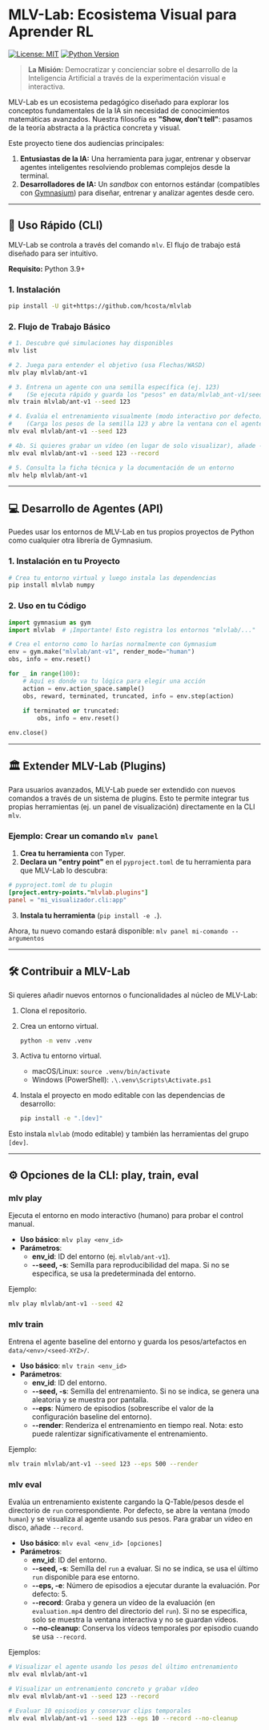 # MLV-Lab: Ecosistema Visual para Aprender RL

<!--[![PyPI Version](https://img.shields.io/badge/pypi-v0.1.0-brightgreen)](https://pypi.org/project/mlvlab/)-->
[![License: MIT](https://img.shields.io/badge/License-MIT-blue.svg)](https://opensource.org/licenses/MIT)
[![Python Version](https://img.shields.io/badge/python-3.9%2B-blue)](https://www.python.org/)

> **La Misión:** Democratizar y concienciar sobre el desarrollo de la Inteligencia Artificial a través de la experimentación visual e interactiva.

MLV-Lab es un ecosistema pedagógico diseñado para explorar los conceptos fundamentales de la IA sin necesidad de conocimientos matemáticas avanzados. Nuestra filosofía es **"Show, don't tell"**: pasamos de la teoría abstracta a la práctica concreta y visual.

Este proyecto tiene dos audiencias principales:
1.  **Entusiastas de la IA:** Una herramienta para jugar, entrenar y observar agentes inteligentes resolviendo problemas complejos desde la terminal.
2.  **Desarrolladores de IA:** Un *sandbox* con entornos estándar (compatibles con [Gymnasium](https://gymnasium.farama.org/)) para diseñar, entrenar y analizar agentes desde cero.

---

## 🚀 Uso Rápido (CLI)

MLV-Lab se controla a través del comando `mlv`. El flujo de trabajo está diseñado para ser intuitivo.

**Requisito:** Python 3.9+

### 1. Instalación
```bash
pip install -U git+https://github.com/hcosta/mlvlab
```

### 2. Flujo de Trabajo Básico

```bash
# 1. Descubre qué simulaciones hay disponibles
mlv list

# 2. Juega para entender el objetivo (usa Flechas/WASD)
mlv play mlvlab/ant-v1

# 3. Entrena un agente con una semilla específica (ej. 123)
#    (Se ejecuta rápido y guarda los "pesos" en data/mlvlab_ant-v1/seed-123/)
mlv train mlvlab/ant-v1 --seed 123

# 4. Evalúa el entrenamiento visualmente (modo interactivo por defecto)
#    (Carga los pesos de la semilla 123 y abre la ventana con el agente usando esos pesos)
mlv eval mlvlab/ant-v1 --seed 123

# 4b. Si quieres grabar un vídeo (en lugar de solo visualizar), añade --record
mlv eval mlvlab/ant-v1 --seed 123 --record

# 5. Consulta la ficha técnica y la documentación de un entorno
mlv help mlvlab/ant-v1
```

---

## 💻 Desarrollo de Agentes (API)

Puedes usar los entornos de MLV-Lab en tus propios proyectos de Python como cualquier otra librería de Gymnasium.

### 1. Instalación en tu Proyecto

```bash
# Crea tu entorno virtual y luego instala las dependencias
pip install mlvlab numpy
```

### 2. Uso en tu Código

```python
import gymnasium as gym
import mlvlab  # ¡Importante! Esto registra los entornos "mlvlab/..."

# Crea el entorno como lo harías normalmente con Gymnasium
env = gym.make("mlvlab/ant-v1", render_mode="human")
obs, info = env.reset()

for _ in range(100):
    # Aquí es donde va tu lógica para elegir una acción
    action = env.action_space.sample() 
    obs, reward, terminated, truncated, info = env.step(action)
    
    if terminated or truncated:
        obs, info = env.reset()

env.close()
```

---

## 🏛️ Extender MLV-Lab (Plugins)

Para usuarios avanzados, MLV-Lab puede ser extendido con nuevos comandos a través de un sistema de plugins. Esto te permite integrar tus propias herramientas (ej. un panel de visualización) directamente en la CLI `mlv`.

### Ejemplo: Crear un comando `mlv panel`

1.  **Crea tu herramienta** con Typer.
2.  **Declara un "entry point"** en el `pyproject.toml` de tu herramienta para que MLV-Lab lo descubra:

```toml
# pyproject.toml de tu plugin
[project.entry-points."mlvlab.plugins"]
panel = "mi_visualizador.cli:app"
```

3.  **Instala tu herramienta** (`pip install -e .`).

Ahora, tu nuevo comando estará disponible:
`mlv panel mi-comando --argumentos`

---

## 🛠️ Contribuir a MLV-Lab

Si quieres añadir nuevos entornos o funcionalidades al núcleo de MLV-Lab:

1.  Clona el repositorio.
2.  Crea un entorno virtual.
   
    ```bash
    python -m venv .venv
    ``` 

3.  Activa tu entorno virtual.

    * macOS/Linux: `source .venv/bin/activate`
    * Windows (PowerShell): `.\.venv\Scripts\Activate.ps1`

4.  Instala el proyecto en modo editable con las dependencias de desarrollo:

    ```bash
    pip install -e ".[dev]"
    ```

Esto instala `mlvlab` (modo editable) y también las herramientas del grupo `[dev]`.

---

## ⚙️ Opciones de la CLI: play, train, eval

### mlv play

Ejecuta el entorno en modo interactivo (humano) para probar el control manual.

- **Uso básico**: `mlv play <env_id>`
- **Parámetros**:
  - **env_id**: ID del entorno (ej. `mlvlab/ant-v1`).
  - **--seed, -s**: Semilla para reproducibilidad del mapa. Si no se especifica, se usa la predeterminada del entorno.

Ejemplo:

```bash
mlv play mlvlab/ant-v1 --seed 42
```

### mlv train

Entrena el agente baseline del entorno y guarda los pesos/artefactos en `data/<env>/<seed-XYZ>/`.

- **Uso básico**: `mlv train <env_id>`
- **Parámetros**:
  - **env_id**: ID del entorno.
  - **--seed, -s**: Semilla del entrenamiento. Si no se indica, se genera una aleatoria y se muestra por pantalla.
  - **--eps**: Número de episodios (sobrescribe el valor de la configuración baseline del entorno).
  - **--render**: Renderiza el entrenamiento en tiempo real. Nota: esto puede ralentizar significativamente el entrenamiento.

Ejemplo:

```bash
mlv train mlvlab/ant-v1 --seed 123 --eps 500 --render
```

### mlv eval

Evalúa un entrenamiento existente cargando la Q-Table/pesos desde el directorio de `run` correspondiente. Por defecto, se abre la ventana (modo `human`) y se visualiza al agente usando sus pesos. Para grabar un vídeo en disco, añade `--record`.

- **Uso básico**: `mlv eval <env_id> [opciones]`
- **Parámetros**:
  - **env_id**: ID del entorno.
  - **--seed, -s**: Semilla del `run` a evaluar. Si no se indica, se usa el último `run` disponible para ese entorno.
  - **--eps, -e**: Número de episodios a ejecutar durante la evaluación. Por defecto: 5.
  - **--record**: Graba y genera un vídeo de la evaluación (en `evaluation.mp4` dentro del directorio del `run`). Si no se especifica, solo se muestra la ventana interactiva y no se guardan vídeos.
  - **--no-cleanup**: Conserva los vídeos temporales por episodio cuando se usa `--record`.

Ejemplos:

```bash
# Visualizar el agente usando los pesos del último entrenamiento
mlv eval mlvlab/ant-v1

# Visualizar un entrenamiento concreto y grabar vídeo
mlv eval mlvlab/ant-v1 --seed 123 --record

# Evaluar 10 episodios y conservar clips temporales
mlv eval mlvlab/ant-v1 --seed 123 --eps 10 --record --no-cleanup
```